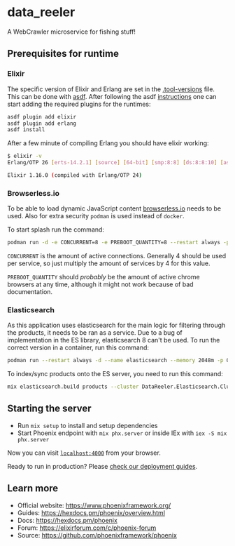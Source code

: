# data_reeler

A WebCrawler microservice for fishing stuff!

## Prerequisites for runtime

### Elixir

The specific version of Elixir and Erlang are set in the [.tool-versions](./.tool-versions) file. This can be done with [asdf](https://asdf-vm.com/). After following the asdf [instructions](https://asdf-vm.com/guide/getting-started.html) one can start adding the required plugins for the runtimes:

```bash
asdf plugin add elixir
asdf plugin add erlang
asdf install
```

After a few minute of compiling Erlang you should have elixir working:

```bash
$ elixir -v 
Erlang/OTP 26 [erts-14.2.1] [source] [64-bit] [smp:8:8] [ds:8:8:10] [async-threads:1] [jit:ns]

Elixir 1.16.0 (compiled with Erlang/OTP 24)
```

### Browserless.io

To be able to load dynamic JavaScript content [browserless.io](
) needs to be used. Also for extra security `podman` is used instead of `docker`.

To start splash run the command:

```bash
podman run -d -e CONCURRENT=8 -e PREBOOT_QUANTITY=8 --restart always -p 3000:3000 --name browserless browserless/chrome:latest
```

`CONCURRENT` is the amount of active connections. Generally 4 should be used per service, so just multiply the amount of services by 4 for this value.

`PREBOOT_QUANTITY` should *probably* be the amount of active chrome browsers at any time, although it might not work because of bad documentation.

### Elasticsearch

As this application uses elasticsearch for the main logic for filtering through the products, it needs to be ran as a service. Due to a bug of implementation in the ES library, elasticsearch 8 can't be used. To run the correct version in a container, run this command:

```bash
podman run --restart always -d --name elasticsearch --memory 2048m -p 0.0.0.0:9200:9200 -p 9300:9300 -e "discovery.type=single-node" -e "xpack.security.enabled=false" docker.elastic.co/elasticsearch/elasticsearch:7.17.18
```

To index/sync products onto the ES server, you need to run this command:

```bash
mix elasticsearch.build products --cluster DataReeler.Elasticsearch.Cluster
```

## Starting the server

  * Run `mix setup` to install and setup dependencies
  * Start Phoenix endpoint with `mix phx.server` or inside IEx with `iex -S mix phx.server`

Now you can visit [`localhost:4000`](http://localhost:4000) from your browser.

Ready to run in production? Please [check our deployment guides](https://hexdocs.pm/phoenix/deployment.html).

## Learn more

  * Official website: https://www.phoenixframework.org/
  * Guides: https://hexdocs.pm/phoenix/overview.html
  * Docs: https://hexdocs.pm/phoenix
  * Forum: https://elixirforum.com/c/phoenix-forum
  * Source: https://github.com/phoenixframework/phoenix
